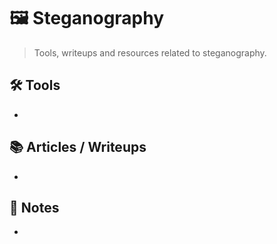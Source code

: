 # 🖼️ Steganography

> Tools, writeups and resources related to steganography.

## 🛠️ Tools
- 

## 📚 Articles / Writeups
- 

## 🧠 Notes
- 
